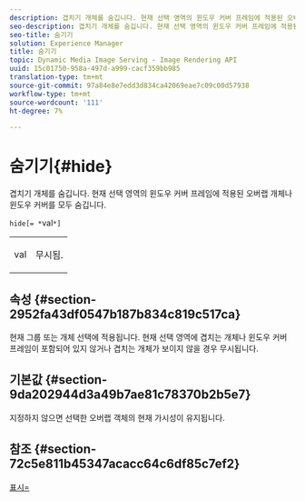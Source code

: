 ```yaml
---
description: 겹치기 개체를 숨깁니다. 현재 선택 영역의 윈도우 커버 프레임에 적용된 오버랩 개체나 윈도우 커버를 모두 숨깁니다.
seo-description: 겹치기 개체를 숨깁니다. 현재 선택 영역의 윈도우 커버 프레임에 적용된 오버랩 개체나 윈도우 커버를 모두 숨깁니다.
seo-title: 숨기기
solution: Experience Manager
title: 숨기기
topic: Dynamic Media Image Serving - Image Rendering API
uuid: 15c01750-958a-497d-a999-cacf359bb985
translation-type: tm+mt
source-git-commit: 97a84e8e7edd3d834ca42069eae7c09c00d57938
workflow-type: tm+mt
source-wordcount: '111'
ht-degree: 7%

---
```



# 숨기기{#hide}

겹치기 개체를 숨깁니다. 현재 선택 영역의 윈도우 커버 프레임에 적용된 오버랩 개체나 윈도우 커버를 모두 숨깁니다.

`hide[= *`val`*]`

<table id="simpletable_015459EC2F4642A59B04F0B8064070B1"> 
 <tr class="strow"> 
  <td class="stentry"> <p><span class="codeph"> <span class="varname"> val</span></span> </p> </td> 
  <td class="stentry"> <p>무시됨. </p></td> 
 </tr> 
</table>

## 속성 {#section-2952fa43df0547b187b834c819c517ca}

현재 그룹 또는 개체 선택에 적용됩니다. 현재 선택 영역에 겹치는 개체나 윈도우 커버 프레임이 포함되어 있지 않거나 겹치는 개체가 보이지 않을 경우 무시됩니다.

## 기본값 {#section-9da202944d3a49b7ae81c78370b2b5e7}

지정하지 않으면 선택한 오버랩 객체의 현재 가시성이 유지됩니다.

## 참조 {#section-72c5e811b45347acacc64c6df85c7ef2}

[표시=](../../../../../ir-api/http-protocol/image-rendering-api-ref/c-ir-http-protocol-ref/c-ir-http-protocol-command-reference/r-ir-show.md#reference-f1824e1a501144bc9a6ae28de8e6bcb9)
